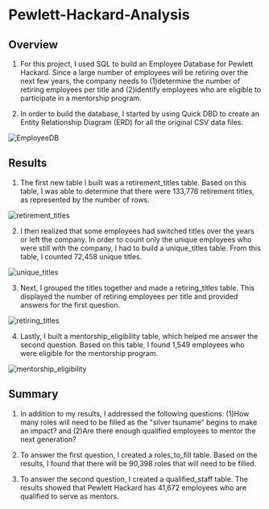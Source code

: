 # Pewlett-Hackard-Analysis

## Overview
1. For this project, I used SQL to build an Employee Database for Pewlett Hackard. Since a large number of employees will be retiring over the next few years, the company needs to (1)determine the number of retiring employees per title and (2)identify employees who are eligible to participate in a mentorship program. 

2. In order to build the database, I started by using Quick DBD to create an Entity Relationship Diagram (ERD) for all the original CSV data files.

![EmployeeDB](https://user-images.githubusercontent.com/111243284/195453155-45e63149-3e31-482d-b8c7-1037af472a23.png)

## Results
1. The first new table I built was a retirement_titles table. Based on this table, I was able to determine that there were 133,776 retirement titles, as represented by the number of rows.

![retirement_titles](https://user-images.githubusercontent.com/111243284/195458753-334bb3e4-39fc-4244-bc25-9bca45b4604f.png)

2. I then realized that some employees had switched titles over the years or left the company. In order to count only the unique employees who were still with the company, I had to build a unique_titles table. From this table, I counted 72,458 unique titles.

![unique_titles](https://user-images.githubusercontent.com/111243284/195458796-73e38c40-d0d0-4417-b1af-e3bb4276340f.png)

3. Next, I grouped the titles together and made a retiring_titles table. This displayed the number of retiring employees per title and provided answers for the first question.

![retiring_titles](https://user-images.githubusercontent.com/111243284/195458827-ae7e0b43-0ae2-43fc-9df4-b5f67c24f138.png)

4. Lastly, I built a mentorship_eligibility table, which helped me answer the second question. Based on this table, I found 1,549 employees who were eligible for the mentorship program.

![mentorship_eligibility](https://user-images.githubusercontent.com/111243284/195458855-a01fe167-4428-47e6-a32f-089159705cdb.png)


## Summary
1. In addition to my results, I addressed the following questions: (1)How many roles will need to be filled as the "silver tsuname" begins to make an impact? and (2)Are there enough qualified employees to mentor the next generation?

2. To answer the first question, I created a roles_to_fill table. Based on the results, I found that there will be 90,398 roles that will need to be filled.

3. To answer the second question, I created a qualified_staff table. The results showed that Pewlett Hackard has 41,672 employees who are qualified to serve as mentors.














